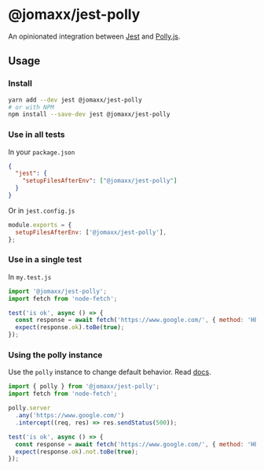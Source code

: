 # @jomaxx/jest-polly

An opinionated integration between [Jest](https://jestjs.io/) and [Polly.js](https://netflix.github.io/pollyjs).

## Usage

### Install

```bash
yarn add --dev jest @jomaxx/jest-polly
# or with NPM
npm install --save-dev jest @jomaxx/jest-polly
```

### Use in all tests

In your `package.json`

```json
{
  "jest": {
    "setupFilesAfterEnv": ["@jomaxx/jest-polly"]
  }
}
```

Or in `jest.config.js`

```js
module.exports = {
  setupFilesAfterEnv: ['@jomaxx/jest-polly'],
};
```

### Use in a single test

In `my.test.js`

```js
import '@jomaxx/jest-polly';
import fetch from 'node-fetch';

test('is ok', async () => {
  const response = await fetch('https://www.google.com/', { method: 'HEAD' });
  expect(response.ok).toBe(true);
});
```

### Using the polly instance

Use the `polly` instance to change default behavior. Read [docs](https://netflix.github.io/pollyjs/#/api).

```js
import { polly } from '@jomaxx/jest-polly';
import fetch from 'node-fetch';

polly.server
  .any('https://www.google.com/')
  .intercept((req, res) => res.sendStatus(500));

test('is ok', async () => {
  const response = await fetch('https://www.google.com/', { method: 'HEAD' });
  expect(response.ok).not.toBe(true);
});
```
